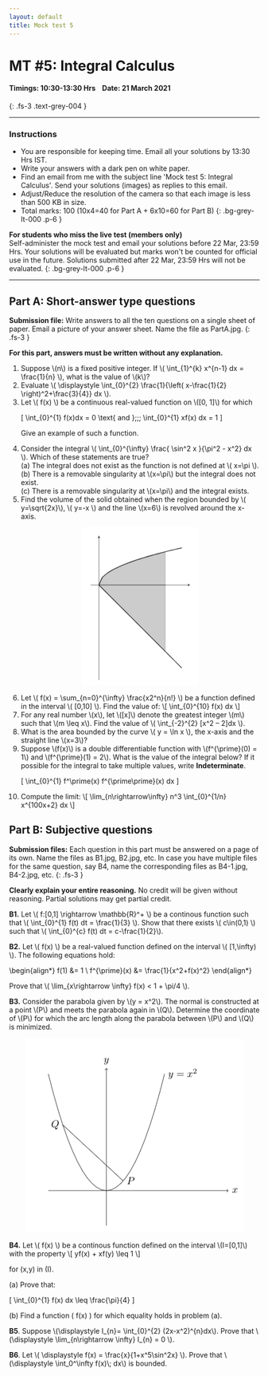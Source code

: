 ```yaml
---
layout: default
title: Mock test 5
---
```



#  MT #5: Integral Calculus
#### Timings: 10:30-13:30 Hrs &nbsp;&nbsp;  Date: 21 March 2021
{: .fs-3 .text-grey-004 }

---

### Instructions

- You are responsible for keeping time. Email all your solutions by 13:30 Hrs IST.
- Write your answers with a dark pen on white paper.
- Find an email from me with the subject line 'Mock test 5: Integral Calculus'. Send your solutions (images) as replies to this email.
- Adjust/Reduce the resolution of the camera so that each image is less than 500 KB in size.
- Total marks: 100 (10x4=40 for Part A + 6x10=60 for Part B)
{: .bg-grey-lt-000 .p-6 }


**For students who miss the live test (members only)**<br>
Self-administer the mock test and email your solutions before 22 Mar, 23:59 Hrs. Your solutions will be evaluated
but marks won't be counted for official use in the future. Solutions submitted after 22 Mar, 23:59 Hrs will not be evaluated.
{: .bg-grey-lt-000 .p-6 }


---



## Part A: Short-answer type questions

**Submission file:** Write answers to all the ten questions on a single sheet of paper. Email a picture of your answer sheet. Name the file as PartA.jpg.
{: .fs-3 }

**For this part, answers must be written without any explanation.**


<ol>


<li>Suppose \(n\) is a fixed positive integer. If \( \int_{1}^{k} x^{n-1} dx = \frac{1}{n} \), what is the value of \(k\)?</li>


<li> Evaluate \( \displaystyle \int_{0}^{2} \frac{1}{\left( x-\frac{1}{2} \right)^2+\frac{3}{4}} dx \).  </li>


<li> Let \( f(x) \) be a continuous real-valued function on \([0, 1]\) for which

\[ \int_{0}^{1} f(x)dx = 0 \text{ and }\;\;\;  \int_{0}^{1} xf(x) dx = 1 \]

Give an example of such a function.

</li>

<li>
Consider the integral \( \int_{0}^{\infty} \frac{ \sin^2 x }{\pi^2 - x^2} dx \). Which of these statements are true?
<br>
(a) The integral does not exist as the function is not defined at \( x=\pi \).<br>
(b) There is a removable singularity at \(x=\pi\) but the integral does not exist.<br>
(c) There is a removable singularity at \(x=\pi\) and the integral exists.
</li>


<li>
Find the volume of the solid obtained when the region bounded by \( y=\sqrt{2x}\), \( y=-x \) and the line \(x=6\) is revolved around the  x-axis.
<br>

<p style="text-align:center">
<img src="/assets/images/two_curves.png"/>
</p>
</li>


<li>
Let \( f(x) = \sum_{n=0}^{\infty} \frac{x2^n}{n!} \) be a function defined in the interval \( [0,10] \). Find the value of:
\[ \int_{0}^{10} f(x) dx \]
</li>


<li>
For any real number \(x\), let \([x]\) denote the greatest integer \(m\) such that \(m \leq x\).
Find the value of \( \int_{-2}^{2} [x^2 – 2]dx \).
</li>

<li>
What is the area bounded by the curve \( y = \ln x \), the x-axis and the straight line \(x=3\)?
</li>


<li>
Suppose \(f(x)\) is a double differentiable function with \(f^{\prime}(0) = 1\) and \(f^{\prime}(1) = 2\). What is the value of the integral below? If it possible
for the integral to take multiple values, write <b>Indeterminate</b>.

\[ \int_{0}^{1} f^\prime(x) f^{\prime\prime}(x) dx  \]

</li>


<li>Compute the limit:
\[ \lim_{n\rightarrow\infty} n^3 \int_{0}^{1/n} x^{100x+2} dx \]
</li>


</ol>


## Part B: Subjective questions

**Submission files:** Each question in this part must be answered on a page of its own. Name the files as B1.jpg, B2.jpg, etc. In case you have multiple files
for the same question, say B4, name the corresponding files as B4-1.jpg, B4-2.jpg, etc.
{: .fs-3 }


**Clearly explain your entire reasoning.** No credit will be given without reasoning. Partial solutions may get partial credit.


<p> <b>B1.</b> Let \( f:[0,1] \rightarrow \mathbb{R}^+ \) be a continous function such that \( \int_{0}^{1} f(t) dt = \frac{1}{3} \). Show
that there exists \( c\in(0,1) \) such that \( \int_{0}^{c} f(t) dt = c-\frac{1}{2}\).
</p>



<p> <b>B2.</b> Let \( f(x) \) be a real-valued function defined on the interval \( [1,\infty) \). The following equations hold:

\begin{align*}
f(1) &= 1 \\
f^{\prime}(x) &= \frac{1}{x^2+f(x)^2}
\end{align*}
</p>

<p> Prove that \( \lim_{x\rightarrow \infty} f(x) < 1 + \pi/4 \).  </p>



<p>
<b>B3.</b> Consider the parabola given by \(y = x^2\). The normal is
constructed at a point \(P\) and meets the parabola again in \(Q\).
Determine the coordinate of \(P\) for which the arc length along the parabola
between \(P\) and \(Q\) is minimized.<br>


<p style="text-align:center">
<img src="/assets/images/mt5_normal.jpg"/>
</p>

</p>



<p>
<b>B4.</b> Let \( f(x) \) be a continous function defined on the interval \(I=[0,1]\) with the property
\[ yf(x) + xf(y) \leq 1 \]

for \(x,y\) in \(I\). <br>

(a) Prove that:

\[ \int_{0}^{1} f(x) dx \leq \frac{\pi}{4} \]

(b) Find a function \( f(x) \) for which equality holds in problem (a).

</p>



<p>
<b>B5</b>. Suppose \(\displaystyle I_{n}= \int_{0}^{2} (2x-x^2)^{n}dx\). Prove that \(\displaystyle \lim_{n\rightarrow \infty} I_{n} = 0 \).
</p>


<p>
<b>B6</b>. Let \( \displaystyle f(x) = \frac{x}{1+x^5\sin^2x} \). Prove that \(\displaystyle \int_0^\infty f(x)\; dx\) is bounded.
</p>





